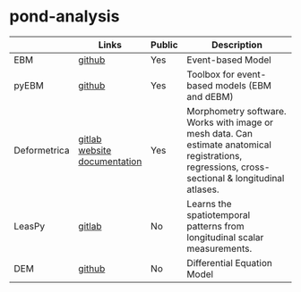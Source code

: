 # pond-analysis

|   | Links | Public | Description |
| - | ----- | ------ | ----------- |
| EBM | [github](https://github.com/ucl-mig/ebm) | Yes | Event-based Model |
| pyEBM | [github](https://github.com/88vikram/pyebm) | Yes | Toolbox for event-based models (EBM and dEBM) |
| Deformetrica | [gitlab](https://gitlab.icm-institute.org/alexandre_bone/pydeformetrica) <br> [website](http://www.deformetrica.org/) <br > [documentation](https://gitlab.icm-institute.org/alexandre_bone/pydeformetrica/wikis/home)| Yes | Morphometry software. Works with image or mesh data. Can estimate anatomical registrations, regressions, cross-sectional & longitudinal atlases.  |
| LeasPy | [gitlab](https://gitlab.icm-institute.org/aramislab/LEASPy) | No | Learns the spatiotemporal patterns from longitudinal scalar measurements. |
| DEM | [github](https://github.com/noxtoby/TADPOLE/tree/master/evaluation) | No | Differential Equation Model |
